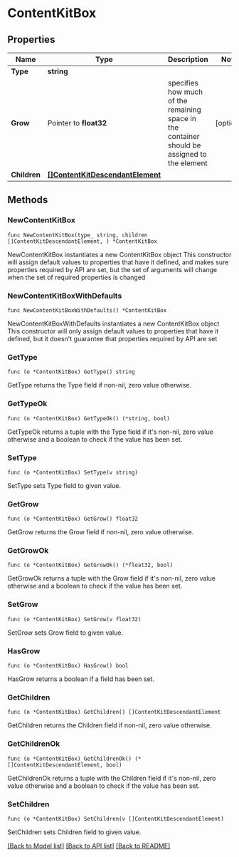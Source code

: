 # ContentKitBox

## Properties

Name | Type | Description | Notes
------------ | ------------- | ------------- | -------------
**Type** | **string** |  | 
**Grow** | Pointer to **float32** | specifies how much of the remaining space in the container should be assigned to the element | [optional] 
**Children** | [**[]ContentKitDescendantElement**](ContentKitDescendantElement.md) |  | 

## Methods

### NewContentKitBox

`func NewContentKitBox(type_ string, children []ContentKitDescendantElement, ) *ContentKitBox`

NewContentKitBox instantiates a new ContentKitBox object
This constructor will assign default values to properties that have it defined,
and makes sure properties required by API are set, but the set of arguments
will change when the set of required properties is changed

### NewContentKitBoxWithDefaults

`func NewContentKitBoxWithDefaults() *ContentKitBox`

NewContentKitBoxWithDefaults instantiates a new ContentKitBox object
This constructor will only assign default values to properties that have it defined,
but it doesn't guarantee that properties required by API are set

### GetType

`func (o *ContentKitBox) GetType() string`

GetType returns the Type field if non-nil, zero value otherwise.

### GetTypeOk

`func (o *ContentKitBox) GetTypeOk() (*string, bool)`

GetTypeOk returns a tuple with the Type field if it's non-nil, zero value otherwise
and a boolean to check if the value has been set.

### SetType

`func (o *ContentKitBox) SetType(v string)`

SetType sets Type field to given value.


### GetGrow

`func (o *ContentKitBox) GetGrow() float32`

GetGrow returns the Grow field if non-nil, zero value otherwise.

### GetGrowOk

`func (o *ContentKitBox) GetGrowOk() (*float32, bool)`

GetGrowOk returns a tuple with the Grow field if it's non-nil, zero value otherwise
and a boolean to check if the value has been set.

### SetGrow

`func (o *ContentKitBox) SetGrow(v float32)`

SetGrow sets Grow field to given value.

### HasGrow

`func (o *ContentKitBox) HasGrow() bool`

HasGrow returns a boolean if a field has been set.

### GetChildren

`func (o *ContentKitBox) GetChildren() []ContentKitDescendantElement`

GetChildren returns the Children field if non-nil, zero value otherwise.

### GetChildrenOk

`func (o *ContentKitBox) GetChildrenOk() (*[]ContentKitDescendantElement, bool)`

GetChildrenOk returns a tuple with the Children field if it's non-nil, zero value otherwise
and a boolean to check if the value has been set.

### SetChildren

`func (o *ContentKitBox) SetChildren(v []ContentKitDescendantElement)`

SetChildren sets Children field to given value.



[[Back to Model list]](../README.md#documentation-for-models) [[Back to API list]](../README.md#documentation-for-api-endpoints) [[Back to README]](../README.md)



